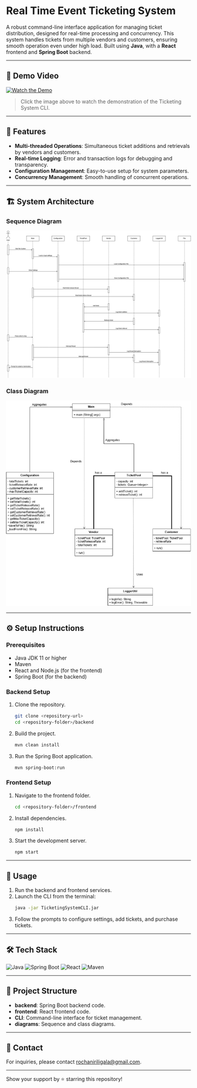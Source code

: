 # Real Time Event Ticketing System 

A robust command-line interface application for managing ticket distribution, designed for real-time processing and concurrency. This system handles tickets from multiple vendors and customers, ensuring smooth operation even under high load. Built using **Java**, with a **React** frontend and **Spring Boot** backend.

---

## 🎥 Demo Video

[![Watch the Demo](https://img.youtube.com/vi/YOUR_VIDEO_ID/0.jpg)](https://www.youtube.com/watch?v=YOUR_VIDEO_ID)

> Click the image above to watch the demonstration of the Ticketing System CLI.

---

## 📝 Features

- **Multi-threaded Operations**: Simultaneous ticket additions and retrievals by vendors and customers.
- **Real-time Logging**: Error and transaction logs for debugging and transparency.
- **Configuration Management**: Easy-to-use setup for system parameters.
- **Concurrency Management**: Smooth handling of concurrent operations.

---

## 🏗️ System Architecture

### Sequence Diagram
![Sequence Diagram](./Diagrams/Sequence%20diagram.png)

### Class Diagram
![Class Diagram](./Diagrams/Class%20Diagram.png)

---

## ⚙️ Setup Instructions

### Prerequisites
- Java JDK 11 or higher
- Maven
- React and Node.js (for the frontend)
- Spring Boot (for the backend)

### Backend Setup
1. Clone the repository.
   ```bash
   git clone <repository-url>
   cd <repository-folder>/backend
   ```
2. Build the project.
   ```bash
   mvn clean install
   ```
3. Run the Spring Boot application.
   ```bash
   mvn spring-boot:run
   ```

### Frontend Setup
1. Navigate to the frontend folder.
   ```bash
   cd <repository-folder>/frontend
   ```
2. Install dependencies.
   ```bash
   npm install
   ```
3. Start the development server.
   ```bash
   npm start
   ```

---

## 🚀 Usage

1. Run the backend and frontend services.
2. Launch the CLI from the terminal:
   ```bash
   java -jar TicketingSystemCLI.jar
   ```
3. Follow the prompts to configure settings, add tickets, and purchase tickets.

---

## 🛠️ Tech Stack

![Java](https://img.shields.io/badge/Java-ED8B00?style=for-the-badge&logo=java&logoColor=white)
![Spring Boot](https://img.shields.io/badge/Spring%20Boot-6DB33F?style=for-the-badge&logo=spring-boot&logoColor=white)
![React](https://img.shields.io/badge/React-61DAFB?style=for-the-badge&logo=react&logoColor=white)
![Maven](https://img.shields.io/badge/Maven-C71A36?style=for-the-badge&logo=apache-maven&logoColor=white)

---

## 📂 Project Structure

- **backend**: Spring Boot backend code.
- **frontend**: React frontend code.
- **CLI**: Command-line interface for ticket management.
- **diagrams**: Sequence and class diagrams.

---

## 💬 Contact

For inquiries, please contact [rochaniriligala@gmail.com](mailto:rochaniriligala@gmail.com).

---

Show your support by ⭐ starring this repository!
